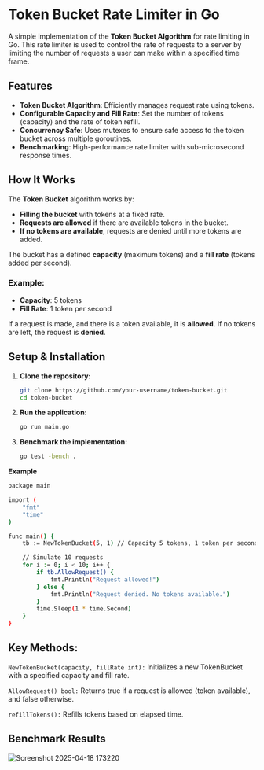 # Token Bucket Rate Limiter in Go

A simple implementation of the **Token Bucket Algorithm** for rate limiting in Go. This rate limiter is used to control the rate of requests to a server by limiting the number of requests a user can make within a specified time frame.

## Features
- **Token Bucket Algorithm**: Efficiently manages request rate using tokens.
- **Configurable Capacity and Fill Rate**: Set the number of tokens (capacity) and the rate of token refill.
- **Concurrency Safe**: Uses mutexes to ensure safe access to the token bucket across multiple goroutines.
- **Benchmarking**: High-performance rate limiter with sub-microsecond response times.

## How It Works
The **Token Bucket** algorithm works by:
- **Filling the bucket** with tokens at a fixed rate.
- **Requests are allowed** if there are available tokens in the bucket.
- **If no tokens are available**, requests are denied until more tokens are added.

The bucket has a defined **capacity** (maximum tokens) and a **fill rate** (tokens added per second).

### Example:
- **Capacity**: 5 tokens
- **Fill Rate**: 1 token per second

If a request is made, and there is a token available, it is **allowed**. If no tokens are left, the request is **denied**.

## Setup & Installation

1. **Clone the repository:**

   ```bash
   git clone https://github.com/your-username/token-bucket.git
   cd token-bucket
   ```
2. **Run the application:**

   ```bash
   go run main.go
   ```

3. **Benchmark the implementation:**
   ```bash
   go test -bench .
   ```
**Example**

```bash
package main

import (
	"fmt"
	"time"
)

func main() {
	tb := NewTokenBucket(5, 1) // Capacity 5 tokens, 1 token per second

	// Simulate 10 requests
	for i := 0; i < 10; i++ {
		if tb.AllowRequest() {
			fmt.Println("Request allowed!")
		} else {
			fmt.Println("Request denied. No tokens available.")
		}
		time.Sleep(1 * time.Second)
	}
}
```

## Key Methods:


``NewTokenBucket(capacity, fillRate int):`` Initializes a new TokenBucket with a specified capacity and fill rate.

``AllowRequest() bool:`` Returns true if a request is allowed (token available), and false otherwise.

``refillTokens():`` Refills tokens based on elapsed time.





## Benchmark Results



![Screenshot 2025-04-18 173220](https://github.com/user-attachments/assets/cf31f092-826b-4d17-aa6f-bf446b8b0d42)

